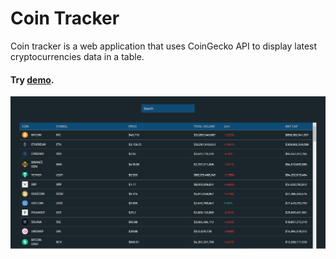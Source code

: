 # Coin Tracker

Coin tracker is a web application that uses CoinGecko API to display latest cryptocurrencies data in a table.

#### Try [demo](https://coin-tracker-psi.vercel.app/).

![pic](readme/overview.png)